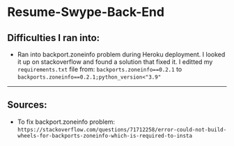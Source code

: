 # Resume-Swype-Back-End

## Difficulties I ran into:
- Ran into backport.zoneinfo problem during Heroku deployment. I looked it up on stackoverflow and found a solution that fixed it. I editted my `requirements.txt` file from: `backports.zoneinfo==0.2.1` to `backports.zoneinfo==0.2.1;python_version<"3.9"`

----
## Sources:
- To fix backport.zoneinfo problem: `https://stackoverflow.com/questions/71712258/error-could-not-build-wheels-for-backports-zoneinfo-which-is-required-to-insta`